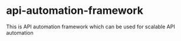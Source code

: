 # api-automation-framework
This is API automation framework which can be used for scalable API automation
